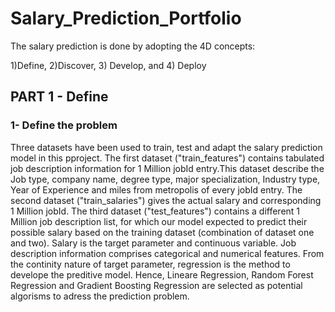  # Salary_Prediction_Portfolio

The salary prediction is done by adopting the 4D concepts: 

1)Define, 2)Discover, 3) Develop, and 4) Deploy 

## PART 1 - Define
### 1- Define the problem
Three datasets have been used to train, test and adapt the salary prediction model in this pproject. The first dataset ("train_features") contains tabulated job description information for 1 Million jobId entry.This dataset describe the Job type, company name, degree type, major specialization, Industry type, Year of Experience and miles from metropolis of every jobId entry. The second dataset ("train_salaries") gives the actual salary and corresponding 1 Million jobId. The third dataset ("test_features") contains a different 1 Million job description list, for which our model expected to predict their possible salary based on the training dataset (combination of dataset one and two). Salary is the target parameter and continuous variable. Job description information comprises categorical and numerical features.  From the continity nature of target parameter, regression is the method to develope the preditive  model. Hence, Lineare Regression, Random Forest Regression and Gradient Boosting Regression are selected as potential algorisms to adress the prediction problem.
